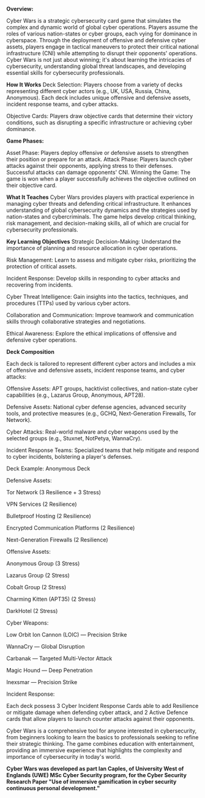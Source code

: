 **Overview:**

Cyber Wars is a strategic cybersecurity card game that simulates the complex and dynamic world of global cyber operations. Players assume the roles of various nation-states or cyber groups, each vying for dominance in cyberspace. Through the deployment of offensive and defensive cyber assets, players engage in tactical maneuvers to protect their critical national infrastructure (CNI) while attempting to disrupt their opponents' operations. Cyber Wars is not just about winning; it's about learning the intricacies of cybersecurity, understanding global threat landscapes, and developing essential skills for cybersecurity professionals.

**How It Works**
Deck Selection: Players choose from a variety of decks representing different cyber actors (e.g., UK, USA, Russia, China, Anonymous). Each deck includes unique offensive and defensive assets, incident response teams, and cyber attacks.

Objective Cards: Players draw objective cards that determine their victory conditions, such as disrupting a specific infrastructure or achieving cyber dominance.

**Game Phases:**

Asset Phase: Players deploy offensive or defensive assets to strengthen their position or prepare for an attack.
Attack Phase: Players launch cyber attacks against their opponents, applying stress to their defenses. Successful attacks can damage opponents' CNI.
Winning the Game: The game is won when a player successfully achieves the objective outlined on their objective card.

**What It Teaches**
Cyber Wars provides players with practical experience in managing cyber threats and defending critical infrastructure. It enhances understanding of global cybersecurity dynamics and the strategies used by nation-states and cybercriminals. The game helps develop critical thinking, risk management, and decision-making skills, all of which are crucial for cybersecurity professionals.

**Key Learning Objectives**
Strategic Decision-Making: Understand the importance of planning and resource allocation in cyber operations.

Risk Management: Learn to assess and mitigate cyber risks, prioritizing the protection of critical assets.

Incident Response: Develop skills in responding to cyber attacks and recovering from incidents.

Cyber Threat Intelligence: Gain insights into the tactics, techniques, and procedures (TTPs) used by various cyber actors.

Collaboration and Communication: Improve teamwork and communication skills through collaborative strategies and negotiations.

Ethical Awareness: Explore the ethical implications of offensive and defensive cyber operations.

**Deck Composition**

Each deck is tailored to represent different cyber actors and includes a mix of offensive and defensive assets, incident response teams, and cyber attacks:

Offensive Assets: APT groups, hacktivist collectives, and nation-state cyber capabilities (e.g., Lazarus Group, Anonymous, APT28).

Defensive Assets: National cyber defense agencies, advanced security tools, and protective measures (e.g., GCHQ, Next-Generation Firewalls, Tor Network).

Cyber Attacks: Real-world malware and cyber weapons used by the selected groups (e.g., Stuxnet, NotPetya, WannaCry).

Incident Response Teams: Specialized teams that help mitigate and respond to cyber incidents, bolstering a player's defenses.

Deck Example: Anonymous Deck

Defensive Assets:

Tor Network (3 Resilience + 3 Stress)

VPN Services (2 Resilience)

Bulletproof Hosting (2 Resilience)

Encrypted Communication Platforms (2 Resilience)

Next-Generation Firewalls (2 Resilience)

Offensive Assets:

Anonymous Group (3 Stress)

Lazarus Group (2 Stress)

Cobalt Group (2 Stress)

Charming Kitten (APT35) (2 Stress)

DarkHotel (2 Stress)

Cyber Weapons:

Low Orbit Ion Cannon (LOIC) — Precision Strike

WannaCry — Global Disruption

Carbanak — Targeted Multi-Vector Attack

Magic Hound — Deep Penetration

Inexsmar — Precision Strike

Incident Response:

Each deck possess 3 Cyber Incident Response Cards able to add Resilience or mitigate damage when defending cyber attack,
and 2 Active Defence cards that allow players to launch counter attacks against their opponents.

Cyber Wars is a comprehensive tool for anyone interested in cybersecurity, from beginners looking to learn the basics to professionals seeking to refine their strategic thinking. The game combines education with entertainment, providing an immersive experience that highlights the complexity and importance of cybersecurity in today's world.


**Cyber Wars was developed as part Ian Caples, of University West of Englands (UWE) MSc Cyber Security program, for the Cyber Security Research Paper "Use of immersive gamification in cyber security continuous personal development."**
